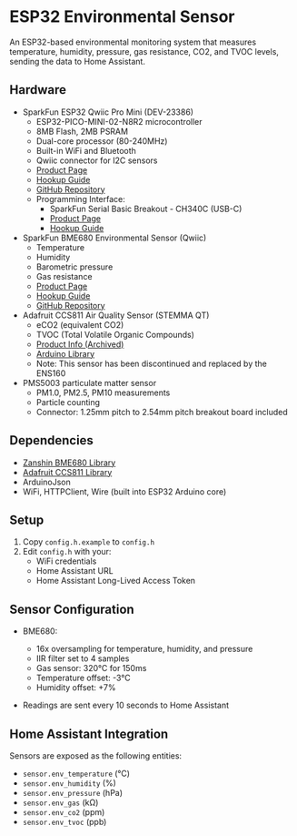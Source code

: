 # ESP32 Environmental Sensor

An ESP32-based environmental monitoring system that measures temperature, humidity, pressure, gas resistance, CO2, and TVOC levels, sending the data to Home Assistant.

## Hardware

- SparkFun ESP32 Qwiic Pro Mini (DEV-23386)
  - ESP32-PICO-MINI-02-N8R2 microcontroller
  - 8MB Flash, 2MB PSRAM
  - Dual-core processor (80-240MHz)
  - Built-in WiFi and Bluetooth
  - Qwiic connector for I2C sensors
  - [Product Page](https://www.sparkfun.com/products/23386)
  - [Hookup Guide](https://sparkfun.github.io/SparkFun_ESP32_Qwiic_Pro_Mini/)
  - [GitHub Repository](https://github.com/sparkfun/SparkFun_ESP32_Qwiic_Pro_Mini)
  - Programming Interface:
    - SparkFun Serial Basic Breakout - CH340C (USB-C)
    - [Product Page](https://www.sparkfun.com/products/15096)
    - [Hookup Guide](https://learn.sparkfun.com/tutorials/sparkfun-serial-basic-ch340c-hookup-guide)
- SparkFun BME680 Environmental Sensor (Qwiic)
  - Temperature
  - Humidity
  - Barometric pressure
  - Gas resistance
  - [Product Page](https://www.sparkfun.com/products/16466)
  - [Hookup Guide](https://learn.sparkfun.com/tutorials/sparkfun-environmental-sensor-breakout---bme680-qwiic-hookup-guide)
  - [GitHub Repository](https://github.com/sparkfun/SparkFun_BME680_Arduino_Library)
- Adafruit CCS811 Air Quality Sensor (STEMMA QT)
  - eCO2 (equivalent CO2)
  - TVOC (Total Volatile Organic Compounds)
  - [Product Info (Archived)](https://learn.adafruit.com/adafruit-ccs811-air-quality-sensor)
  - [Arduino Library](https://github.com/adafruit/Adafruit_CCS811)
  - Note: This sensor has been discontinued and replaced by the ENS160
- PMS5003 particulate matter sensor
  - PM1.0, PM2.5, PM10 measurements
  - Particle counting
  - Connector: 1.25mm pitch to 2.54mm pitch breakout board included

## Dependencies

- [Zanshin BME680 Library](https://github.com/Zanduino/BME680)
- [Adafruit CCS811 Library](https://github.com/adafruit/Adafruit_CCS811)
- ArduinoJson
- WiFi, HTTPClient, Wire (built into ESP32 Arduino core)

## Setup

1. Copy `config.h.example` to `config.h`
2. Edit `config.h` with your:
   - WiFi credentials
   - Home Assistant URL
   - Home Assistant Long-Lived Access Token

## Sensor Configuration

- BME680:
  - 16x oversampling for temperature, humidity, and pressure
  - IIR filter set to 4 samples
  - Gas sensor: 320°C for 150ms
  - Temperature offset: -3°C
  - Humidity offset: +7%

- Readings are sent every 10 seconds to Home Assistant

## Home Assistant Integration

Sensors are exposed as the following entities:

- `sensor.env_temperature` (°C)
- `sensor.env_humidity` (%)
- `sensor.env_pressure` (hPa)
- `sensor.env_gas` (kΩ)
- `sensor.env_co2` (ppm)
- `sensor.env_tvoc` (ppb)
